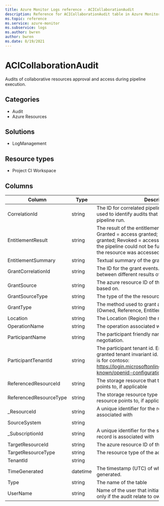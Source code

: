 ```yaml
---
title: Azure Monitor Logs reference - ACICollaborationAudit
description: Reference for ACICollaborationAudit table in Azure Monitor Logs.
ms.topic: reference
ms.service: azure-monitor
ms.subservice: logs
ms.author: bwren
author: bwren
ms.date: 8/19/2021
---
```


# ACICollaborationAudit

 Audits of collaborative resources approval and access during pipeline execution.

## Categories

- Audit
- Azure Resources
## Solutions

- LogManagement
## Resource types

- Project CI Workspace




## Columns

|Column|Type|Description|
|---|---|---|
|CorrelationId|string|The ID for correlated pipeline run events. Can be used to identify audits that belong to the same pipeline run.|
|EntitlementResult|string|The result of the entitlement evaluation. Options are: Granted = access granted; Denied = access was not granted; Revoked = accessed was revoked because the pipeline could not be fully approved; Actualized = the resource was accessed by the pipeline run.|
|EntitlementSummary|string|Textual summary of the granted access.|
|GrantCorrelationId|string|The ID for the grant events. Can be used to correlate between different results of the same grant.|
|GrantSource|string|The azure resource ID of the resource the grant is based on.|
|GrantSourceType|string|The type of the the resource the grant is based on.|
|GrantType|string|The method used to grant access to the resource (Owned, Reference, Entitlement).|
|Location|string|The Location (Region) the resource was accessed in.|
|OperationName|string|The operation associated with audit record.|
|ParticipantName|string|The participant friendly name as used in the contract negotiation.|
|ParticipantTenantId|string|The participant tenant id. Enable query by the granted tenant invariant id. Example of retrieving this is for contoso: https://login.microsoftonline.com/contoso.com/.well-known/openid-configuration|
|ReferencedResourceId|string|The storage resource that the accessed CI resource points to, if applicable|
|ReferencedResourceType|string|The storage resource type that the accessed CI resource points to, if applicable.|
|_ResourceId|string|A unique identifier for the resource that the record is associated with|
|SourceSystem|string||
|_SubscriptionId|string|A unique identifier for the subscription that the record is associated with|
|TargetResourceId|string|The azure resource ID of the accessed resource.|
|TargetResourceType|string|The resource type of the accessed resource.|
|TenantId|string||
|TimeGenerated|datetime|The timestamp (UTC) of when the audit was generated.|
|Type|string|The name of the table|
|UserName|string|Name of the user that initiated the pipeline. Available only if the audit relate to owned resource|
